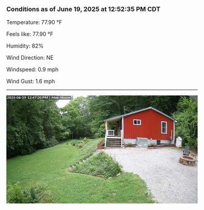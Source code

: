 ### Conditions as of June 19, 2025 at 12:52:35 PM CDT 

Temperature: 77.90 &deg;F

Feels like: 77.90 &deg;F

Humidity: 82%

Wind Direction: NE

Windspeed: 0.9 mph

Wind Gust: 1.6 mph

---

<img src="./images/latest.jpeg"/>

